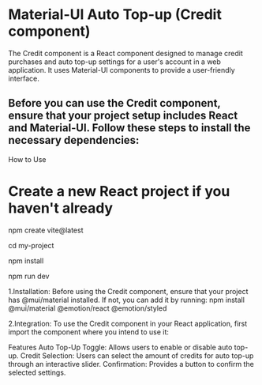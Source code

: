 # Material-UI Auto Top-up (Credit component)

The Credit component is a React component designed to manage credit purchases and auto top-up settings for a user's account in a web application. It uses Material-UI components to provide a user-friendly interface.

## Before you can use the Credit component, ensure that your project setup includes React and Material-UI. Follow these steps to install the necessary dependencies:

How to Use

# Create a new React project if you haven't already

npm create vite@latest

cd my-project

npm install

npm run dev

1.Installation: Before using the Credit component, ensure that your project has @mui/material installed. If not, you can add it by running:
npm install @mui/material @emotion/react @emotion/styled

2.Integration: To use the Credit component in your React application, first import the component where you intend to use it:

Features
Auto Top-Up Toggle: Allows users to enable or disable auto top-up.
Credit Selection: Users can select the amount of credits for auto top-up through an interactive slider.
Confirmation: Provides a button to confirm the selected settings.
